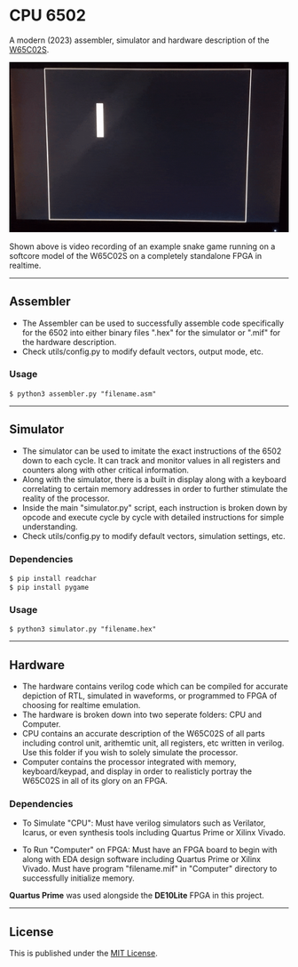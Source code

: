 # CPU 6502

A modern (2023) assembler, simulator and hardware description of the [W65C02S](https://www.westerndesigncenter.com/wdc/w65c02s-chip.php).

![alt text](Documentation/FPGA.gif) 

Shown above is video recording of an example snake game running on a softcore model of the W65C02S on a completely standalone FPGA in realtime. 

---

## Assembler
- The Assembler can be used to successfully assemble code specifically for the 6502 into either binary files ".hex" for the simulator or ".mif" for the hardware description. 
- Check utils/config.py to modify default vectors, output mode, etc.

### Usage

```
$ python3 assembler.py "filename.asm"
```

---

## Simulator
- The simulator can be used to imitate the exact instructions of the 6502 down to each cycle. It can track and monitor values in all registers and counters along with other critical information.
- Along with the simulator, there is a built in display along with a keyboard correlating to certain memory addresses in order to further stimulate the reality of the processor.
- Inside the main "simulator.py" script, each instruction is broken down by opcode and execute cycle by cycle with detailed instructions for simple understanding.
- Check utils/config.py to modify default vectors, simulation settings, etc.

### Dependencies
```
$ pip install readchar
$ pip install pygame
```

### Usage
```
$ python3 simulator.py "filename.hex"
```

---

## Hardware
- The hardware contains verilog code which can be compiled for accurate depiction of RTL, simulated in waveforms, or programmed to FPGA of choosing for realtime emulation.
- The hardware is broken down into two seperate folders: CPU and Computer.
- CPU contains an accurate description of the W65C02S of all parts including control unit, arithemtic unit, all registers, etc written in verilog. Use this folder if you wish to solely simulate the processor.
- Computer contains the processor integrated with memory, keyboard/keypad, and display in order to realisticly portray the W65C02S in all of its glory on an FPGA.

### Dependencies

- To Simulate "CPU": Must have verilog simulators such as Verilator, Icarus, or even synthesis tools including Quartus Prime or Xilinx Vivado.

- To Run "Computer" on FPGA: Must have an FPGA board to begin with along with EDA design software including Quartus Prime or Xilinx Vivado. Must have program "filename.mif" in "Computer" directory to successfully initialize memory.

**Quartus Prime** was used alongside the **DE10Lite** FPGA in this project.

---

## License
This is published under the [MIT License](https://opensource.org/licenses/MIT).
